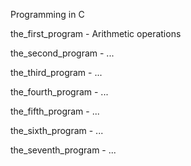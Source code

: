 Programming in C


the_first_program -  Arithmetic operations

the_second_program - ...

the_third_program - ...

the_fourth_program - ...

the_fifth_program - ...

the_sixth_program - ...

the_seventh_program - ...
